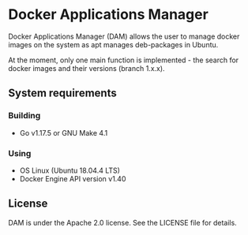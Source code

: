 # Docker Applications Manager
Docker Applications Manager (DAM) allows the user to manage docker images on the system
as apt manages deb-packages in Ubuntu.

At the moment, only one main function is implemented - 
the search for docker images and their versions (branch 1.x.x).

## System requirements
### Building
- Go v1.17.5 or GNU Make 4.1
### Using
- OS Linux (Ubuntu 18.04.4 LTS)
- Docker Engine API version v1.40

## License
DAM is under the Apache 2.0 license. See the LICENSE file for details.
